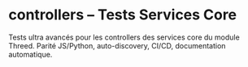 # controllers – Tests Services Core

Tests ultra avancés pour les controllers des services core du module Threed. Parité JS/Python, auto-discovery, CI/CD, documentation automatique.
